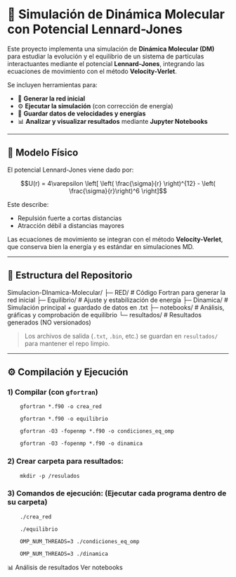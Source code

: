 # 🔬 Simulación de Dinámica Molecular con Potencial Lennard-Jones

Este proyecto implementa una simulación de **Dinámica Molecular (DM)** para estudiar la evolución y el equilibrio de un sistema de partículas interactuantes mediante el potencial **Lennard-Jones**, integrando las ecuaciones de movimiento con el método **Velocity-Verlet**.  

Se incluyen herramientas para:
- 🧱 **Generar la red inicial**
- ⚙️ **Ejecutar la simulación** (con corrección de energía)
- 💾 **Guardar datos de velocidades y energías**
- 📊 **Analizar y visualizar resultados** mediante **Jupyter Notebooks**

---

## 🧠 Modelo Físico

El potencial Lennard-Jones viene dado por:


$$U(r) = 4\varepsilon \left[ \left( \frac{\sigma}{r} \right)^{12} - \left( \frac{\sigma}{r}\right)^6 \right]$$


Este describe:
- Repulsión fuerte a cortas distancias  
- Atracción débil a distancias mayores  

Las ecuaciones de movimiento se integran con el método **Velocity-Verlet**, que conserva bien la energía y es estándar en simulaciones MD.

---

## 📂 Estructura del Repositorio

Simulacion-DInamica-Molecular/
├─ RED/                    # Código Fortran para generar la red inicial
├─ Equilibrio/     	   # Ajuste y estabilización de energía
├─ Dinamica/               # Simulación principal + guardado de datos en .txt
├─ notebooks/              # Análisis, gráficas y comprobación de equilibrio
└─ resultados/             # Resultados generados (NO versionados)

> Los archivos de salida (`.txt`, `.bin`, etc.) se guardan en `resultados/` para mantener el repo limpio.

---

## ⚙️ Compilación y Ejecución

### 1) Compilar (con `gfortran`)
		gfortran *.f90 -o crea_red

		gfortran *.f90 -o equilibrio

		gfortran -O3 -fopenmp *.f90 -o condiciones_eq_omp 
		
		gfortran -O3 -fopenmp *.f90 -o dinamica 


### 2) Crear carpeta para resultados:
		mkdir -p /resulados

### 3) Comandos de ejecución: (Ejecutar cada programa dentro de su carpeta)
		./crea_red

		./equilibrio

		OMP_NUM_THREADS=3 ./condiciones_eq_omp 
	
		OMP_NUM_THREADS=3 ./dinamica 
	

📊 Análisis de resultados
Ver notebooks




